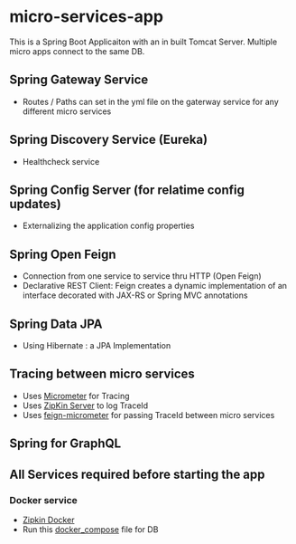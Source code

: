 # micro-services-app
This is a Spring Boot Applicaiton with an in built Tomcat Server. Multiple micro apps connect to the same DB.

## Spring Gateway Service
- Routes / Paths can set in the yml file on the gaterway service for any different micro services

## Spring Discovery Service (Eureka)
- Healthcheck service

## Spring Config Server (for relatime config updates)
- Externalizing the application config properties

## Spring Open Feign 
- Connection from one service to service thru HTTP (Open Feign)
- Declarative REST Client: Feign creates a dynamic implementation of an interface decorated with JAX-RS or Spring MVC annotations

## Spring Data JPA
- Using Hibernate : a JPA Implementation

## Tracing between micro services
- Uses [Micrometer](https://micrometer.io/docs/tracing) for Tracing
- Uses [ZipKin Server](https://zipkin.io/) to log TraceId
- Uses [feign-micrometer](https://mvnrepository.com/artifact/io.github.openfeign/feign-micrometer) for passing TraceId between micro services

## Spring for GraphQL

## All Services required before starting the app
### Docker service
- [Zipkin Docker](https://hub.docker.com/r/openzipkin/zipkin)
- Run this [docker_compose](https://github.com/Nishanthk3/Mysql-Debezium-connector) file for DB 
